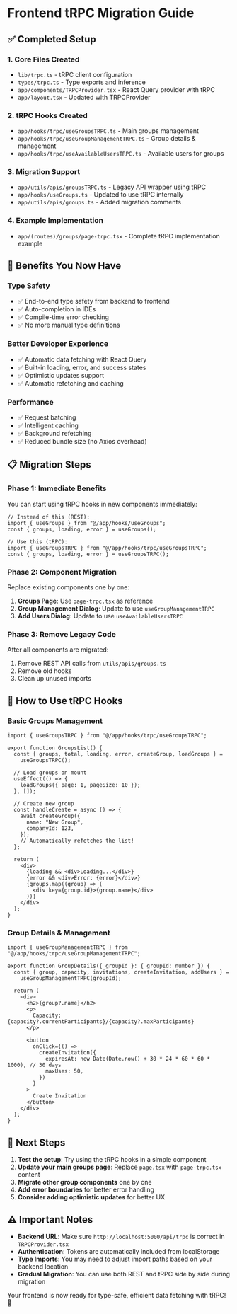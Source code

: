# Frontend tRPC Migration Guide

## ✅ Completed Setup

### 1. **Core Files Created**

- `lib/trpc.ts` - tRPC client configuration
- `types/trpc.ts` - Type exports and inference
- `app/components/TRPCProvider.tsx` - React Query provider with tRPC
- `app/layout.tsx` - Updated with TRPCProvider

### 2. **tRPC Hooks Created**

- `app/hooks/trpc/useGroupsTRPC.ts` - Main groups management
- `app/hooks/trpc/useGroupManagementTRPC.ts` - Group details & management
- `app/hooks/trpc/useAvailableUsersTRPC.ts` - Available users for groups

### 3. **Migration Support**

- `app/utils/apis/groupsTRPC.ts` - Legacy API wrapper using tRPC
- `app/hooks/useGroups.ts` - Updated to use tRPC internally
- `app/utils/apis/groups.ts` - Added migration comments

### 4. **Example Implementation**

- `app/(routes)/groups/page-trpc.tsx` - Complete tRPC implementation example

## 🚀 **Benefits You Now Have**

### **Type Safety**

- ✅ End-to-end type safety from backend to frontend
- ✅ Auto-completion in IDEs
- ✅ Compile-time error checking
- ✅ No more manual type definitions

### **Better Developer Experience**

- ✅ Automatic data fetching with React Query
- ✅ Built-in loading, error, and success states
- ✅ Optimistic updates support
- ✅ Automatic refetching and caching

### **Performance**

- ✅ Request batching
- ✅ Intelligent caching
- ✅ Background refetching
- ✅ Reduced bundle size (no Axios overhead)

## 📋 **Migration Steps**

### **Phase 1: Immediate Benefits**

You can start using tRPC hooks in new components immediately:

```tsx
// Instead of this (REST):
import { useGroups } from "@/app/hooks/useGroups";
const { groups, loading, error } = useGroups();

// Use this (tRPC):
import { useGroupsTRPC } from "@/app/hooks/trpc/useGroupsTRPC";
const { groups, loading, error } = useGroupsTRPC();
```

### **Phase 2: Component Migration**

Replace existing components one by one:

1. **Groups Page**: Use `page-trpc.tsx` as reference
2. **Group Management Dialog**: Update to use `useGroupManagementTRPC`
3. **Add Users Dialog**: Update to use `useAvailableUsersTRPC`

### **Phase 3: Remove Legacy Code**

After all components are migrated:

1. Remove REST API calls from `utils/apis/groups.ts`
2. Remove old hooks
3. Clean up unused imports

## 🔧 **How to Use tRPC Hooks**

### **Basic Groups Management**

```tsx
import { useGroupsTRPC } from "@/app/hooks/trpc/useGroupsTRPC";

export function GroupsList() {
  const { groups, total, loading, error, createGroup, loadGroups } =
    useGroupsTRPC();

  // Load groups on mount
  useEffect(() => {
    loadGroups({ page: 1, pageSize: 10 });
  }, []);

  // Create new group
  const handleCreate = async () => {
    await createGroup({
      name: "New Group",
      companyId: 123,
    });
    // Automatically refetches the list!
  };

  return (
    <div>
      {loading && <div>Loading...</div>}
      {error && <div>Error: {error}</div>}
      {groups.map((group) => (
        <div key={group.id}>{group.name}</div>
      ))}
    </div>
  );
}
```

### **Group Details & Management**

```tsx
import { useGroupManagementTRPC } from "@/app/hooks/trpc/useGroupManagementTRPC";

export function GroupDetails({ groupId }: { groupId: number }) {
  const { group, capacity, invitations, createInvitation, addUsers } =
    useGroupManagementTRPC(groupId);

  return (
    <div>
      <h2>{group?.name}</h2>
      <p>
        Capacity: {capacity?.currentParticipants}/{capacity?.maxParticipants}
      </p>

      <button
        onClick={() =>
          createInvitation({
            expiresAt: new Date(Date.now() + 30 * 24 * 60 * 60 * 1000), // 30 days
            maxUses: 50,
          })
        }
      >
        Create Invitation
      </button>
    </div>
  );
}
```

## 🎯 **Next Steps**

1. **Test the setup**: Try using the tRPC hooks in a simple component
2. **Update your main groups page**: Replace `page.tsx` with `page-trpc.tsx` content
3. **Migrate other group components** one by one
4. **Add error boundaries** for better error handling
5. **Consider adding optimistic updates** for better UX

## ⚠️ **Important Notes**

- **Backend URL**: Make sure `http://localhost:5000/api/trpc` is correct in `TRPCProvider.tsx`
- **Authentication**: Tokens are automatically included from localStorage
- **Type Imports**: You may need to adjust import paths based on your backend location
- **Gradual Migration**: You can use both REST and tRPC side by side during migration

Your frontend is now ready for type-safe, efficient data fetching with tRPC! 🎉
